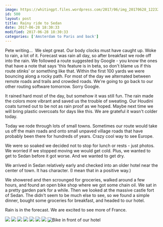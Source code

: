 ```yaml
---
image: https://whitingpt.files.wordpress.com/2017/06/img_20170628_122326246_hdr.jpg
id: 500
layout: post
title: Rainy ride to Sedan
date: 2017-06-28 18:30:33
modified: 2017-06-28 18:30:33
categories: ['Amsterdam to Paris and back']
---
```


Pete writing...  We slept great. Our body clocks must have caught up. Woke to rain, a lot of it. Forecast was rain all day, so after breakfast we rode off into the rain. We followed a route suggested by Google - you know the ones that have a note that says 'this feature is in beta, so don't blame us if this route stinks' or something like that. Within the first 100 yards we were bouncing along a rocky path. For most of the day we alternated between remote roads and trails and crowded roads. We're going to go back to our other routing software tomorrow. Sorry Google.

It rained hard most of the day, but somehow it was still fun. The rain made the colors more vibrant and saved us the trouble of sweating. Our Houdini coats turned out to be not as rain proof as we hoped. Maybe next time we will bring plastic overcoats for days like this. We are grateful it wasn't colder today.

Today we rode through lots of small towns. Sometimes our route would take us off the main roads and onto small unpaved village roads that have probably been there for hundreds of years. Crazy cool way to see Europe.

We were so soaked we decided not to stop for lunch or rests - just photos. We worried if we stopped moving we would get cold. Plus, we wanted to get to Sedan before it got worse. And we wanted to get dry.

We arrived in Sedan relatively early and checked into an older hotel near the center of town. It has character. (I mean that in a positive way.)

We showered and then scrounged for groceries, walked around a few hours, and found an open bike shop where we got some chain oil. We sat in a pretty garden park for a while. Then we looked at the massive castle fort of Sedan. The didn't seem to be much else to see, so we found a simple dinner, bought some groceries for breakfast, and headed to our hotel.

Rain is in the forecast. We are excited to see more of France.

![](https://whitingpt.files.wordpress.com/2017/06/img_20170628_090120927_hdr.jpg)
![](https://whitingpt.files.wordpress.com/2017/06/img_20170628_103259624_hdr.jpg)
![](https://whitingpt.files.wordpress.com/2017/06/img_20170628_122317477_hdr.jpg)
![](https://whitingpt.files.wordpress.com/2017/06/img_20170628_092327467_hdr.jpg)
![](https://whitingpt.files.wordpress.com/2017/06/img_20170628_122303249_hdr.jpg)
![](https://whitingpt.files.wordpress.com/2017/06/img_20170628_113252258_hdr.jpg)
![](https://whitingpt.files.wordpress.com/2017/06/img_20170628_160309896_hdr.jpg)
![](https://whitingpt.files.wordpress.com/2017/06/img_20170628_143045668_hdr.jpg "Bike in front of our hotel")
